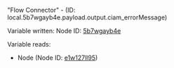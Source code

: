"Flow Connector" - (ID: local.5b7wgayb4e.payload.output.ciam_errorMessage)

Variable written:
Node ID: [5b7wgayb4e](../nodes/5b7wgayb4e.md)

Variable reads:
* Node (Node ID: [e1w127ll95](../nodes/e1w127ll95.md))
